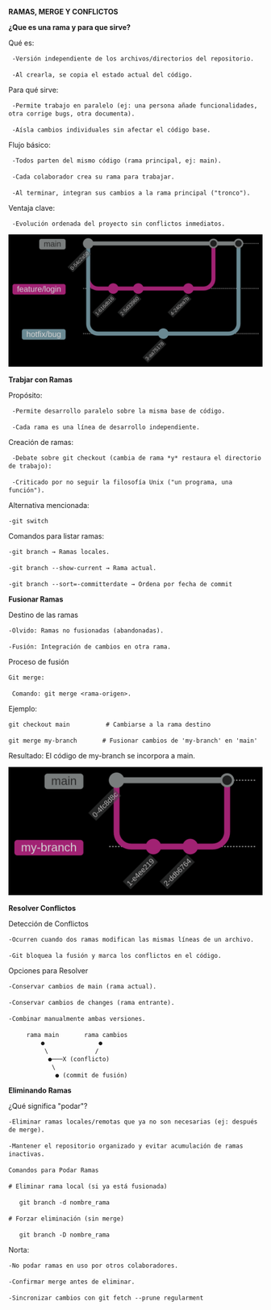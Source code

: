 **RAMAS, MERGE Y CONFLICTOS**

   **¿Que es una rama y para que sirve?**

   Qué es:

     -Versión independiente de los archivos/directorios del repositorio.

     -Al crearla, se copia el estado actual del código.

   Para qué sirve:

     -Permite trabajo en paralelo (ej: una persona añade funcionalidades, otra corrige bugs, otra documenta).

     -Aísla cambios individuales sin afectar el código base.

   Flujo básico:

     -Todos parten del mismo código (rama principal, ej: main).

     -Cada colaborador crea su rama para trabajar.

     -Al terminar, integran sus cambios a la rama principal ("tronco").

   Ventaja clave:

     -Evolución ordenada del proyecto sin conflictos inmediatos.

![RAMA](imagenes/Ramas.png)

 **Trabjar con Ramas**
    
   Propósito:

     -Permite desarrollo paralelo sobre la misma base de código.

     -Cada rama es una línea de desarrollo independiente.

   Creación de ramas:

     -Debate sobre git checkout (cambia de rama *y* restaura el directorio de trabajo):

     -Criticado por no seguir la filosofía Unix ("un programa, una función").

   Alternativa mencionada:
   
    -git switch 

   Comandos para listar ramas:

    -git branch → Ramas locales.

    -git branch --show-current → Rama actual.

    -git branch --sort=-committerdate → Ordena por fecha de commit

 **Fusionar Ramas**

   Destino de las ramas
      
    -Olvido: Ramas no fusionadas (abandonadas).

    -Fusión: Integración de cambios en otra rama.

   Proceso de fusión

    Git merge:

     Comando: git merge <rama-origen>.

   Ejemplo:


    git checkout main          # Cambiarse a la rama destino  

    git merge my-branch       # Fusionar cambios de 'my-branch' en 'main'  

   Resultado: El código de my-branch se incorpora a main.

   ![MERGE](imagenes/MERGE.png)

  **Resolver Conflictos**

   Detección de Conflictos

    -Ocurren cuando dos ramas modifican las mismas líneas de un archivo.

    -Git bloquea la fusión y marca los conflictos en el código.

   Opciones para Resolver

    -Conservar cambios de main (rama actual).

    -Conservar cambios de changes (rama entrante).

    -Combinar manualmente ambas versiones.

         rama main       rama cambios
             ●               ●
              \             /
               ●───X (conflicto)
                \
                 ● (commit de fusión)


  **Eliminando Ramas**

    
   ¿Qué significa "podar"?

    -Eliminar ramas locales/remotas que ya no son necesarias (ej: después de merge).

    -Mantener el repositorio organizado y evitar acumulación de ramas inactivas.

    Comandos para Podar Ramas

    # Eliminar rama local (si ya está fusionada)

       git branch -d nombre_rama

    # Forzar eliminación (sin merge)

       git branch -D nombre_rama
      
   Norta:

    -No podar ramas en uso por otros colaboradores.

    -Confirmar merge antes de eliminar.

    -Sincronizar cambios con git fetch --prune regularment




